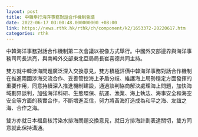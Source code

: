 ```yaml
---
layout: post
title: 中韓舉行海洋事務對話合作機制會議
date: 2022-06-17 03:00:48.000000000 +08:00
link: https://news.rthk.hk/rthk/ch/component/k2/1653372-20220617.htm
categories: rthk
---
```


中韓海洋事務對話合作機制第二次會議以視像方式舉行。中國外交部邊界與海洋事務司司長洪亮，與南韓外交部東北亞局局長崔喜德共同主持。

雙方就中韓涉海問題廣泛深入交換意見，雙方積極評價中韓海洋事務對話合作機制在推進兩國涉海交流合作、妥善管控海上矛盾分歧、維護海上局勢穩定方面發揮的重要作用，同意持續深入推進機制建設，通過談判協商解決處理海上問題，加快海域劃界談判，加強海洋科研、生態環保、航運、漁業、海上執法、海事安全和海空安全等方面的務實合作，不斷增進互信，努力將黃海打造成為和平之海、友誼之海、合作之海。

雙方亦就日本福島核污染水排海問題交換意見，就日方排海計劃表達關切，雙方同意就此保持溝通。
